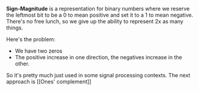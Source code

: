 **Sign-Magnitude** is a representation for binary numbers where we reserve the leftmost bit to be a 0 to mean positive and set it to a 1 to mean negative. There's no free lunch, so we give up the ability to represent 2x as many things.

Here's the problem:

* We have two zeros
* The positive increase in one direction, the negatives increase in the other.

So it's pretty much just used in some signal processing contexts. The next approach is [[Ones' complement]]